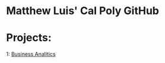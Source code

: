 # Matthew Luis' Cal Poly GitHub
# Projects:

1: [Business Analitics](https://github.com/mattluis9/Matthewluis-CIS3100.03/blob/main/Project_5_%26_6_CIS_3100_03%20(1).ipynb)
